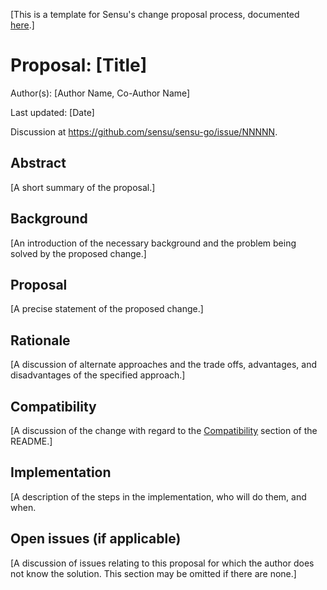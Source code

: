 [This is a template for Sensu's change proposal process, documented [here](../README.md).]

# Proposal: [Title]

Author(s): [Author Name, Co-Author Name]

Last updated: [Date]

Discussion at https://github.com/sensu/sensu-go/issue/NNNNN.

## Abstract

[A short summary of the proposal.]

## Background

[An introduction of the necessary background and the problem being solved by the proposed change.]

## Proposal

[A precise statement of the proposed change.]

## Rationale

[A discussion of alternate approaches and the trade offs, advantages, and disadvantages of the specified approach.]

## Compatibility

[A discussion of the change with regard to the [Compatibility](https://github.com/sensu/proposal/#compatibility) section of the README.]

## Implementation

[A description of the steps in the implementation, who will do them, and when.

## Open issues (if applicable)

[A discussion of issues relating to this proposal for which the author does not
know the solution. This section may be omitted if there are none.]
